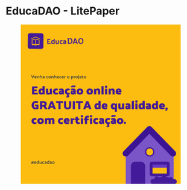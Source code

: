 # EducaDAO - LitePaper

<figure><img src=".gitbook/assets/logo_ganhadores (1).png" alt=""><figcaption></figcaption></figure>
